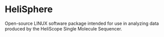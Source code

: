 # HeliSphere

Open-source LINUX software package intended for use in analyzing data produced by the HeliScope Single Molecule Sequencer.
